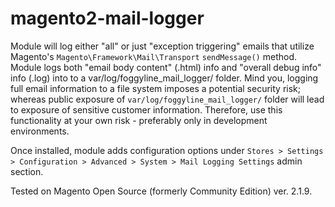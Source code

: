 # magento2-mail-logger

Module will log either "all" or just "exception triggering" emails that utilize Magento's `Magento\Framework\Mail\Transport` `sendMessage()` method. Module logs both "email body content" (.html) info and "overall debug info" info (.log) into to a var/log/foggyline_mail_logger/ folder. Mind you, logging full email information to a file system imposes a potential security risk; whereas public exposure of `var/log/foggyline_mail_logger/` folder will lead to exposure of sensitive customer information. Therefore, use this functionality at your own risk - preferably only in development environments.

Once installed, module adds configuration options under `Stores > Settings > Configuration > Advanced > System > Mail Logging Settings` admin section.

Tested on Magento Open Source (formerly Community Edition) ver. 2.1.9.
